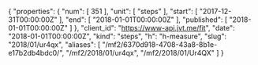 {
  "properties": {
    "num": [
      351
    ],
    "unit": [
      "steps"
    ],
    "start": [
      "2017-12-31T00:00:00Z"
    ],
    "end": [
      "2018-01-01T00:00:00Z"
    ],
    "published": [
      "2018-01-01T00:00:00Z"
    ]
  },
  "client_id": "https://www-api.jvt.me/fit",
  "date": "2018-01-01T00:00:00Z",
  "kind": "steps",
  "h": "h-measure",
  "slug": "2018/01/ur4qx",
  "aliases": [
    "/mf2/6370d918-4708-43a8-8b1e-e17b2db4bdc0/",
    "/mf2/2018/01/ur4qx",
    "/mf2/2018/01/Ur4QX"
  ]
}
